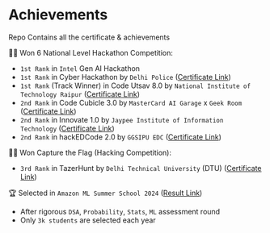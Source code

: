 # Achievements
Repo Contains all the certificate &amp; achievements

🧑‍💻 Won 6 National Level Hackathon Competition:
- `1st Rank` in `Intel` Gen AI Hackathon
- `1st Rank` in Cyber Hackathon by `Delhi Police` ([Certificate Link](/Cert/DelhiPoliceHackathon.jpeg))
- `1st Rank` (Track Winner) in Code Utsav 8.0 by `National Institute of Technology Raipur` ([Certificate Link](/Cert/NIT_Raipur_Cert.pdf))
- `2nd Rank` in Code Cubicle 3.0 by `MasterCard AI Garage` x `Geek Room` ([Certificate Link](/Cert/codecubicle3.0.pdf))
- `2nd Rank` in Innovate 1.0 by `Jaypee Institute of Information Technology` ([Certificate Link](/Cert/jiit.pdf))
- `2nd Rank` in hackEDCode 2.0 by `GGSIPU EDC` ([Certificate Link](/Cert/hackedcode2.0.pdf))

🧑‍💻 Won Capture the Flag (Hacking Competition):
- `3rd Rank` in TazerHunt by `Delhi Technical University` (DTU) ([Certificate Link](/Cert/TazerHunt_CTF.pdf))

🏆 Selected in `Amazon ML Summer School 2024` ([Result Link](/Cert/AmazonMLSS.png))
- After rigorous `DSA`, `Probability`, `Stats`, `ML` assessment round
- Only `3k students` are selected each year

